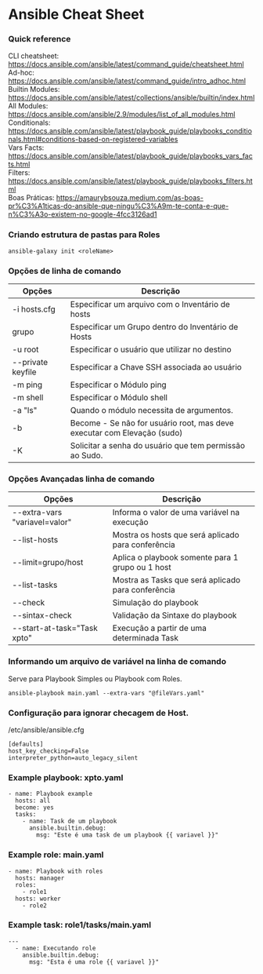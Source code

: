 # Ansible Cheat Sheet

### Quick reference

CLI cheatsheet: <https://docs.ansible.com/ansible/latest/command_guide/cheatsheet.html>\
Ad-hoc: <https://docs.ansible.com/ansible/latest/command_guide/intro_adhoc.html>\
Builtin Modules: <https://docs.ansible.com/ansible/latest/collections/ansible/builtin/index.html>\
All Modules: <https://docs.ansible.com/ansible/2.9/modules/list_of_all_modules.html>\
Conditionals: <https://docs.ansible.com/ansible/latest/playbook_guide/playbooks_conditionals.html#conditions-based-on-registered-variables>\
Vars Facts: <https://docs.ansible.com/ansible/latest/playbook_guide/playbooks_vars_facts.html>\
Filters: <https://docs.ansible.com/ansible/latest/playbook_guide/playbooks_filters.html>\
Boas Práticas: <https://amaurybsouza.medium.com/as-boas-pr%C3%A1ticas-do-ansible-que-ningu%C3%A9m-te-conta-e-que-n%C3%A3o-existem-no-google-4fcc3126ad1>


### Criando estrutura de pastas para Roles
```
ansible-galaxy init <roleName>
```

### Opções de linha de comando
| Opções | Descrição |
|--------|-----------|
| -i hosts.cfg        | Especificar um arquivo com o Inventário de hosts |
| grupo               | Especificar um Grupo dentro do Inventário de Hosts |
| -u root             | Especificar o usuário que utilizar no destino |
| --private keyfile   | Especificar a Chave SSH associada ao usuário |
| -m ping             | Especificar o Módulo ping |
| -m shell            | Especificar o Módulo shell  |
| -a "ls"             | Quando o módulo necessita de argumentos.  |
| -b                  | Become - Se não for usuário root, mas deve executar com Elevação (sudo) |
| -K                  | Solicitar a senha do usuário que tem permissão ao Sudo. |

### Opções Avançadas linha de comando
| Opções | Descrição |
|--------|-----------|
|  --extra-vars "variavel=valor"  | Informa o valor de uma variável na execução |
| --list-hosts | Mostra os hosts que será aplicado para conferência |
| --limit=grupo/host | Aplica o playbook somente para 1 grupo ou 1 host |
| --list-tasks | Mostra as Tasks que será aplicado para conferência |
| --check | Simulação do playbook | 
| --sintax-check | Validação da Sintaxe do playbook |
| --start-at-task="Task xpto" | Execução a partir de uma determinada Task |

### Informando um arquivo de variável na linha de comando
Serve para Playbook Simples ou Playbook com Roles.
```
ansible-playbook main.yaml --extra-vars "@fileVars.yaml"
```

### Configuração para ignorar checagem de Host.

/etc/ansible/ansible.cfg
```
[defaults]
host_key_checking=False
interpreter_python=auto_legacy_silent
```


### Example playbook: xpto.yaml
```
- name: Playbook example
  hosts: all
  become: yes
  tasks:
    - name: Task de um playbook
      ansible.builtin.debug:
        msg: "Este é uma task de um playbook {{ variavel }}"
```
### Example role: main.yaml
```
- name: Playbook with roles
  hosts: manager
  roles:
    - role1
  hosts: worker
    - role2
```
### Example task: role1/tasks/main.yaml
```
---
  - name: Executando role
    ansible.builtin.debug:
      msg: "Esta é uma role {{ variavel }}"
```

